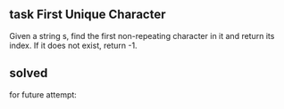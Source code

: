 ## task First Unique Character
Given a string s, find the first non-repeating character in it and return its index. If it does not exist, return -1.


## solved
for future attempt:

